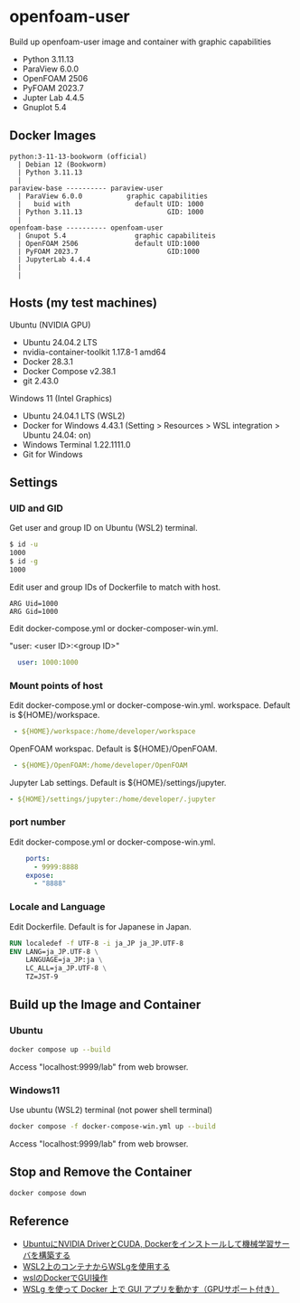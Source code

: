 # openfoam-user

Build up openfoam-user image and container with graphic capabilities

- Python 3.11.13
- ParaView 6.0.0
- OpenFOAM 2506
- PyFOAM 2023.7
- Jupter Lab 4.4.5
- Gnuplot 5.4

## Docker Images

```text
python:3-11-13-bookworm (official)
  | Debian 12 (Bookworm)
  | Python 3.11.13
  |     
paraview-base ---------- paraview-user
  | ParaView 6.0.0           graphic capabilities
  |   buid with                default UID: 1000
  | Python 3.11.13                     GID: 1000
  |
openfoam-base ---------- openfoam-user
  | Gnupot 5.4                 graphic capabiliteis
  | OpenFOAM 2506              default UID:1000
  | PyFOAM 2023.7                      GID:1000
  | JupyterLab 4.4.4
  | 
  |
```

## Hosts (my test machines)

Ubuntu (NVIDIA GPU)

- Ubuntu 24.04.2 LTS
- nvidia-container-toolkit 1.17.8-1 amd64
- Docker 28.3.1
- Docker Compose v2.38.1
- git 2.43.0

Windows 11 (Intel Graphics)

- Ubuntu 24.04.1 LTS (WSL2)
- Docker for Windows 4.43.1
 (Setting > Resources > WSL integration > Ubuntu 24.04: on)
- Windows Terminal 1.22.1111.0
- Git for Windows

## Settings

### UID and GID

Get user and group ID on Ubuntu (WSL2) terminal.

```bash
$ id -u
1000
$ id -g
1000
```

Edit user and group IDs of Dockerfile to match with host.

```docker
ARG Uid=1000
ARG Gid=1000
```

Edit docker-compose.yml or docker-composer-win.yml.

"user: \<user ID\>:\<group ID\>"

```yml
  user: 1000:1000
```

### Mount points of host
Edit docker-compose.yml or docker-compose-win.yml.
workspace.  Default is ${HOME}/workspace.

```yml
 - ${HOME}/workspace:/home/developer/workspace
```

OpenFOAM workspac. Default is ${HOME}/OpenFOAM.

```yml
 - ${HOME}/OpenFOAM:/home/developer/OpenFOAM
```

Jupyter Lab settings. Default is ${HOME}/settings/jupyter.

```yml
- ${HOME}/settings/jupyter:/home/developer/.jupyter
```

### port number

Edit docker-compose.yml or docker-compose-win.yml.

```yml
    ports:
      - 9999:8888
    expose:
      - "8888"
```

### Locale and Language

Edit Dockerfile. Default is for Japanese in Japan.

```dockerfile
RUN localedef -f UTF-8 -i ja_JP ja_JP.UTF-8
ENV LANG=ja_JP.UTF-8 \
    LANGUAGE=ja_JP:ja \
    LC_ALL=ja_JP.UTF-8 \
    TZ=JST-9
```

## Build up the Image and Container

### Ubuntu

```bash
docker compose up --build
```

Access "localhost:9999/lab" from web browser.

### Windows11

Use ubuntu (WSL2) terminal (not power shell terminal)

```bash
docker compose -f docker-compose-win.yml up --build
```

Access "localhost:9999/lab" from web browser.

## Stop and Remove the Container

```bash
docker compose down
```

## Reference

* [UbuntuにNVIDIA DriverとCUDA, Dockerをインストールして機械学習サーバを構築する](https://zenn.dev/mjun0812/articles/3694944ed3a588)
* [WSL2上のコンテナからWSLgを使用する](https://zenn.dev/holliy/articles/51012ef059aa9f)
* [wslのDockerでGUI操作](https://qiita.com/rayfiyo/items/17842dcf258b4d585531)
* [WSLg を使って Docker 上で GUI アプリを動かす（GPUサポート付き）](https://blog.mohyo.net/2022/02/11591/)

